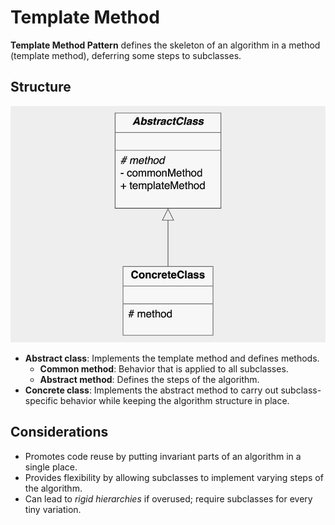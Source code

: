 # Template Method

**Template Method Pattern** defines the skeleton of an algorithm in a method (template method), deferring some steps to subclasses.

## Structure

![Template method pattern](figures/templatemethod.png)
- **Abstract class**: Implements the template method and defines methods.
  - **Common method**: Behavior that is applied to all subclasses.
  - **Abstract method**: Defines the steps of the algorithm.
- **Concrete class**: Implements the abstract method to carry out subclass-specific behavior while keeping the algorithm structure in place.

## Considerations

- Promotes code reuse by putting invariant parts of an algorithm in a single place.
- Provides flexibility by allowing subclasses to implement varying steps of the algorithm.
- Can lead to *rigid hierarchies* if overused; require subclasses for every tiny variation.